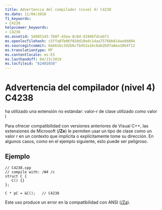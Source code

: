 ```yaml
---
title: Advertencia del compilador (nivel 4) C4238
ms.date: 11/04/2016
f1_keywords:
- C4238
helpviewer_keywords:
- C4238
ms.assetid: 5d4051d3-7b0f-43ea-8c8d-d194bfdceb71
ms.openlocfilehash: c5ffa07b06f010d10edc14aa7576bb614aa9dd04
ms.sourcegitcommit: 0ab61bc3d2b6cfbd52a16c6ab2b97a8ea1864f12
ms.translationtype: MT
ms.contentlocale: es-ES
ms.lasthandoff: 04/23/2019
ms.locfileid: "62401038"
---
```

# <a name="compiler-warning-level-4-c4238"></a>Advertencia del compilador (nivel 4) C4238

ha utilizado una extensión no estándar: valor-r de clase utilizado como valor l

Para ofrecer compatibilidad con versiones anteriores de Visual C++, las extensiones de Microsoft (**/Ze**) le permiten usar un tipo de clase como un valor r en un contexto que implícita o explícitamente tome su dirección. En algunos casos, como en el ejemplo siguiente, esto puede ser peligroso.

## <a name="example"></a>Ejemplo

```
// C4238.cpp
// compile with: /W4 /c
struct C {
   C() {}
};

C * pC = &C();   // C4238
```

Este uso produce un error en la compatibilidad con ANSI ([/Za](../../build/reference/za-ze-disable-language-extensions.md)).
